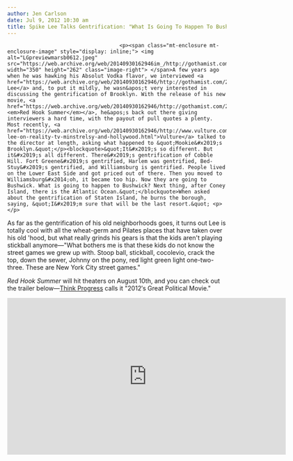 ```yaml
---
author: Jen Carlson
date: Jul 9, 2012 10:30 am
title: Spike Lee Talks Gentrification: "What Is Going To Happen To Bushwick?"
---
```


	
										<p><span class="mt-enclosure mt-enclosure-image" style="display: inline;"> <img alt="LGpreviewmarsb0612.jpeg" src="https://web.archive.org/web/20140930162946im_/http://gothamist.com/attachments/arts_jen/LGpreviewmarsb0612.jpeg" width="350" height="262" class="image-right"> </span>A few years ago when he was hawking his Absolut Vodka flavor, we interviewed <a href="https://web.archive.org/web/20140930162946/http://gothamist.com/2010/07/06/spike_lee_interview.php">Spike Lee</a> and, to put it mildly, he wasn&apos;t very interested in discussing the gentrification of Brooklyn. With the release of his new movie, <a href="https://web.archive.org/web/20140930162946/http://gothamist.com/2012/01/23/spike_lee_movie_studios_know_nothin.php"><em>Red Hook Summer</em></a>, he&apos;s back out there giving interviewers a hard time, with the payout of pull quotes a plenty. Most recently, <a href="https://web.archive.org/web/20140930162946/http://www.vulture.com/2012/07/spike-lee-on-reality-tv-minstrelsy-and-hollywood.html">Vulture</a> talked to the director at length, asking what happened to &quot;Mookie&#x2019;s Brooklyn.&quot;</p><blockquote>&quot;It&#x2019;s so different. But it&#x2019;s all different. There&#x2019;s gentrification of Cobble Hill. Fort Greene&#x2019;s gentrified, Harlem was gentrified, Bed-Stuy&#x2019;s gentrified, and Williamsburg is gentrified. People lived on the Lower East Side and got priced out of there. Then you moved to Williamsburg&#x2014;oh, it became too hip. Now they are going to Bushwick. What is going to happen to Bushwick? Next thing, after Coney Island, there is the Atlantic Ocean.&quot;</blockquote>When asked about the gentrification of Staten Island, he burns the borough, saying, &quot;I&#x2019;m sure that will be the last resort.&quot; <p></p>

<p>As far as the gentrification of his old neighborhoods goes, it turns out Lee is totally cool with all the wheat-germ and Pilates places that have taken over his old &apos;hood, but what really grinds his gears is that the kids aren&apos;t playing stickball anymore&#x2014;&quot;What bothers me is that these kids do not know the street games we grew up with. Stoop ball, stickball, cocolevio, crack the top, down the sewer, Johnny on the pony, red light green light one-two-three. These are New York City street games.&quot;</p>

<p><em>Red Hook Summer</em> will hit theaters on August 10th, and you can check out the trailer below&#x2014;<a href="https://web.archive.org/web/20140930162946/http://thinkprogress.org/alyssa/2012/06/28/508393/red-hook-summer-is-2012s-great-political-movie/">Think Progress</a> calls it  &quot;2012&#x2032;s Great Political Movie.&quot;</p>

<p><iframe width="640" height="360" src="https://web.archive.org/web/20140930162946if_/http://www.youtube.com/embed/9CX9xKczh4w" frameborder="0" allowfullscreen></iframe></p>					
										
									
				
